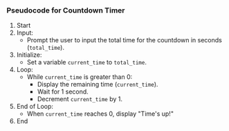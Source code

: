 ### Pseudocode for Countdown Timer

1. Start
2. Input:
   - Prompt the user to input the total time for the countdown in seconds (`total_time`).
3. Initialize:
   - Set a variable `current_time` to `total_time`.
4. Loop:
   - While `current_time` is greater than 0:
     - Display the remaining time (`current_time`).
     - Wait for 1 second.
     - Decrement `current_time` by 1.
5. End of Loop:
   - When `current_time` reaches 0, display "Time's up!"
6. End

